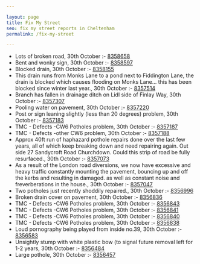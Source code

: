 ```yaml
---

layout: page
title: Fix My Street
seo: fix my street reports in Cheltenham
permalink: /fix-my-street

---
```


<!-- fix_marker starts -->

- Lots of broken road, 30th October :- [8358658](https://www.fixmystreet.com/report/8358658)
- Bent and wonky sign, 30th October :- [8358597](https://www.fixmystreet.com/report/8358597)
- Blocked drain, 30th October :- [8358155](https://www.fixmystreet.com/report/8358155)
- This drain runs from Monks Lane to a pond next to Fiddington Lane, the drain is blocked which causes flooding on Monks Lane... this has been blocked since winter last year., 30th October :- [8357514](https://www.fixmystreet.com/report/8357514)
- Branch has fallen in drainage ditch on Lidl side of Finlay Way, 30th October :- [8357307](https://www.fixmystreet.com/report/8357307)
- Pooling water on pavement, 30th October :- [8357220](https://www.fixmystreet.com/report/8357220)
- Post or sign leaning slightly (less than 20 degrees) problem, 30th October :- [8357183](https://www.fixmystreet.com/report/8357183)
- TMC - Defects -CW6 Potholes  problem, 30th October :- [8357187](https://www.fixmystreet.com/report/8357187)
- TMC - Defects -other CW6 problem, 30th October :- [8357188](https://www.fixmystreet.com/report/8357188)
- Approx 40ft run of haphazard pothole repairs done over the last few years, all of which keep breaking down and need repairing again. Out side 27 Sandycroft Road Churchdown. Could this strip of road be fully resurfaced., 30th October :- [8357073](https://www.fixmystreet.com/report/8357073)
- As a result of the London road diversions, we now have excessive and heavy traffic constantly mounting the pavement, bouncing up and off the kerbs and resulting in damaged. as well as constant noise and freverberations in the house., 30th October :- [8357047](https://www.fixmystreet.com/report/8357047)
- Two potholes just recently shoddily repaired., 30th October :- [8356996](https://www.fixmystreet.com/report/8356996)
- Broken drain cover on pavement, 30th October :- [8356836](https://www.fixmystreet.com/report/8356836)
- TMC - Defects -CW6 Potholes  problem, 30th October :- [8356843](https://www.fixmystreet.com/report/8356843)
- TMC - Defects -CW6 Potholes  problem, 30th October :- [8356841](https://www.fixmystreet.com/report/8356841)
- TMC - Defects -CW6 Potholes  problem, 30th October :- [8356840](https://www.fixmystreet.com/report/8356840)
- TMC - Defects -CW6 Potholes  problem, 30th October :- [8356838](https://www.fixmystreet.com/report/8356838)
- Loud pornography being played from inside no.39, 30th October :- [8356583](https://www.fixmystreet.com/report/8356583)
- Unsightly stump with white plastic bow (to signal future removal left for 1-2 years, 30th October :- [8356484](https://www.fixmystreet.com/report/8356484)
- Large pothole, 30th October :- [8356457](https://www.fixmystreet.com/report/8356457)

<!-- fix_marker ends -->
